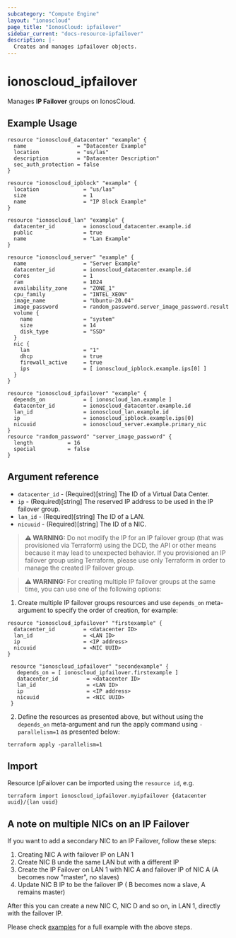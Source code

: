 ```yaml
---
subcategory: "Compute Engine"
layout: "ionoscloud"
page_title: "IonosCloud: ipfailover"
sidebar_current: "docs-resource-ipfailover"
description: |-
  Creates and manages ipfailover objects.
---
```


# ionoscloud\_ipfailover

Manages **IP Failover** groups on IonosCloud.

## Example Usage

```hcl
resource "ionoscloud_datacenter" "example" {
  name                = "Datacenter Example"
  location            = "us/las"
  description         = "Datacenter Description"
  sec_auth_protection = false
}

resource "ionoscloud_ipblock" "example" {
  location              = "us/las"
  size                  = 1
  name                  = "IP Block Example"
}

resource "ionoscloud_lan" "example" {
  datacenter_id         = ionoscloud_datacenter.example.id
  public                = true
  name                  = "Lan Example"
}

resource "ionoscloud_server" "example" {
  name                  = "Server Example"
  datacenter_id         = ionoscloud_datacenter.example.id
  cores                 = 1
  ram                   = 1024
  availability_zone     = "ZONE_1"
  cpu_family            = "INTEL_XEON"
  image_name            = "Ubuntu-20.04"
  image_password        = random_password.server_image_password.result
  volume {
    name                = "system"
    size                = 14
    disk_type           = "SSD"
  }
  nic {
    lan                 = "1"
    dhcp                = true
    firewall_active     = true
    ips                 = [ ionoscloud_ipblock.example.ips[0] ]
  }
}

resource "ionoscloud_ipfailover" "example" {
  depends_on            = [ ionoscloud_lan.example ]
  datacenter_id         = ionoscloud_datacenter.example.id
  lan_id                = ionoscloud_lan.example.id
  ip                    = ionoscloud_ipblock.example.ips[0]
  nicuuid               = ionoscloud_server.example.primary_nic
}
resource "random_password" "server_image_password" {
  length           = 16
  special          = false
}
```

## Argument reference

* `datacenter_id` - (Required)[string] The ID of a Virtual Data Center.
* `ip` - (Required)[string] The reserved IP address to be used in the IP failover group.
* `lan_id` - (Required)[string] The ID of a LAN.
* `nicuuid` - (Required)[string] The ID of a NIC.

> **⚠ WARNING:** Do not modify the IP for an IP failover group (that was provisioned via Terraform)
> using the DCD, the API or other means because it may lead to unexpected behavior. If you provisioned
> an IP failover group using Terraform, please use only Terraform in order to manage the created
> IP failover group.

> **⚠ WARNING:** For creating multiple IP failover groups at the same time, you can use one of the
> following options:
1. Create multiple IP failover groups resources and use `depends_on` meta-argument to specify the order
of creation, for example:
```example
resource "ionoscloud_ipfailover" "firstexample" {
  datacenter_id         = <datacenter ID>
  lan_id                = <LAN ID>
  ip                    = <IP address>
  nicuuid               = <NIC UUID>
}

 resource "ionoscloud_ipfailover" "secondexample" {
   depends_on = [ ionoscloud_ipfailover.firstexample ]
   datacenter_id         = <datacenter ID>
   lan_id                = <LAN ID>
   ip                    = <IP address>
   nicuuid               = <NIC UUID>
 }
```
2. Define the resources as presented above, but without using the `depends_on` meta-argument and run the apply command using
`-parallelism=1` as presented below:
```shell
terraform apply -parallelism=1
```

## Import

Resource IpFailover can be imported using the `resource id`, e.g.

```shell
terraform import ionoscloud_ipfailover.myipfailover {datacenter uuid}/{lan uuid}
```


## A note on multiple NICs on an IP Failover
If you want to add a secondary NIC to an IP Failover, follow these steps:
1) Creating NIC A with failover IP on LAN 1
2) Create NIC B unde the same LAN but with a different IP
3) Create the IP Failover on LAN 1 with NIC A and failover IP of NIC A (A becomes now "master", no slaves)
4) Update NIC B IP to be the failover IP ( B becomes now a slave, A remains master)

After this you can create a new NIC C, NIC D and so on, in LAN 1, directly with the failover IP.

Please check [examples](../../examples/ip_failover) for a full example with the above steps.